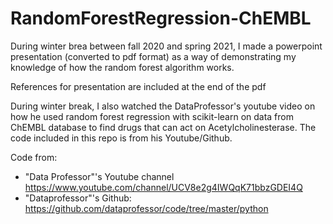 # RandomForestRegression-ChEMBL

 During winter brea between fall 2020 and spring 2021, I made a powerpoint presentation (converted to pdf format) as a way of demonstrating my knowledge of how the random forest algorithm works. 
 
 References for presentation are included at the end of the pdf
 
 During winter break, I also watched the DataProfessor's youtube video on how he used random forest regression with scikit-learn on data from ChEMBL database to find drugs that can act on Acetylcholinesterase. The code included in this repo is from his Youtube/Github. 

 Code from:
  - "Data Professor"'s Youtube channel https://www.youtube.com/channel/UCV8e2g4IWQqK71bbzGDEI4Q
  - "Dataprofessor"'s Github: https://github.com/dataprofessor/code/tree/master/python
 
